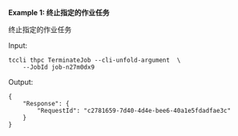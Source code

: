 **Example 1: 终止指定的作业任务**

终止指定的作业任务

Input: 

```
tccli thpc TerminateJob --cli-unfold-argument  \
    --JobId job-n27m0dx9
```

Output: 
```
{
    "Response": {
        "RequestId": "c2781659-7d40-4d4e-bee6-40a1e5fdadfae3c"
    }
}
```

